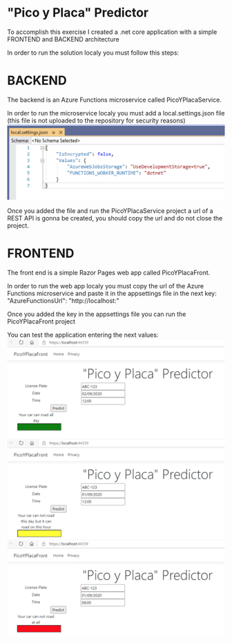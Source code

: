 # "Pico y Placa" Predictor
To accomplish this exercise I created a .net core application with a simple FRONTEND and BACKEND architecture

In order to run the solution localy you must follow this steps:

# BACKEND
The backend is an Azure Functions microservice called PicoYPlacaService.

In order to run the microservice localy you must add a local.settings.json file (this file is not uploaded to the repository for security reasons)
![](./imgs/CapturaLocalSettings.png)

Once you added the file and run the PicoYPlacaService project a url of a REST API is gonna be created, you should copy the url and do not close the project.

# FRONTEND
The front end is a simple Razor Pages web app called PicoYPlacaFront.

In order to run the web app localy you must copy the url of the Azure Functions microservice and paste it in the appsettings file in the next key:
"AzureFunctionsUrl": "http://localhost:"

Once you added the key in the appsettings file you can run the PicoYPlacaFront project

You can test the application entering the next values:
![](./imgs/CapturaTestGreen.png)
![](./imgs/CapturaTestYellow.png)
![](./imgs/CapturaTestRed.png)
